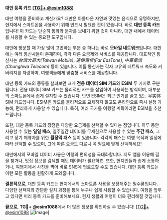 **대만 등록 카드 [[TG💪+ @esim1088](https://t.me/s/esim1088)]**

대만 여행을 준비하고 계신가요? 대만은 아름다운 자연과 맛있는 음식으로 유명하지만, 현지에서 스마트폰을 사용하기 위해 반드시 필요한 것이 있습니다. 바로 **대만 등록 카드**입니다! 이 카드는 단순히 통화와 문자를 보내기 위한 것이 아니라, 대만 내에서 데이터를 사용할 수 있는 중요한 도구입니다.

대만에 방문할 때 가장 많이 고민하는 부분 중 하나는 바로 **모바일 네트워크**입니다. 대만에는 여러 통신사들이 존재하며, 각각 다른 요금제와 서비스를 제공합니다. 대표적인 통신사는 *台灣大哥大(Taiwan Mobile)*, *遠傳電信(Far EasTone)*, *中華電信(Chunghwa Telecom)* 등이 있습니다. 이들 통신사는 각자 고유의 네트워크 속도와 커버리지를 자랑하며, 여행객들에게 맞춤형 서비스를 제공합니다.

대만 등록 카드의 종류를 살펴보면 크게 **전용 데이터 SIM 카드**와 **ESIM** 두 가지로 구분됩니다. 전용 데이터 SIM 카드는 물리적인 카드를 삽입하여 사용하는 방식이며, 대부분의 스마트폰에서 쉽게 설치할 수 있습니다. 반면 ESIM은 최근 인기를 끌고 있는 무实体 SIM 카드입니다. ESIM은 카드를 물리적으로 교체하지 않고도 온라인으로 즉시 설정 가능해, 편리하게 사용할 수 있습니다. 특히, 여러 국가를 여행할 계획이라면 ESIM을 추천드립니다.

또한, 대만 등록 카드의 장점은 다양한 요금제를 선택할 수 있다는 점입니다. 하루 동안 사용할 수 있는 **일일 패스**, 일주일간 데이터를 무제한으로 사용할 수 있는 **주간 패스**, 그리고 장기 체류자를 위한 **월정액 패스** 등이 있습니다. 각각의 패스는 여행 목적과 일정에 따라 선택할 수 있으며, 그에 따른 요금도 다르니 꼭 필요에 맞게 선택하세요!

대만에서의 모바일 데이터 사용은 여행의 편의성을 극대화합니다. 지도 앱을 이용해 길을 찾거나, 맛집 정보를 검색할 때도 데이터가 필요하죠. 또한, 현지인들과 쉽게 소통하거나, 여행지에서 사진을 찍어 바로 SNS에 업로드할 수도 있습니다. 대만 등록 카드는 이런 모든 활동을 원활하게 도와줍니다.

**결론적으로**, 대만 등록 카드는 현지에서의 스마트폰 사용을 보장해주는 필수품입니다. 다양한 선택지와 간단한 설치 과정을 통해 누구나 쉽게 사용할 수 있습니다. 여행을 앞두고 있다면 미리 등록 카드를 준비해보세요. 현지 생활과 여행이 더욱 편리해질 것입니다.

**끝으로**, **TG💪+ @esim1088**에서 더 많은 정보를 확인하실 수 있습니다! [[TG💪+ @esim1088](https://t.me/s/esim1088) ![Image](https://i.postimg.cc/Y0z9fWf4/image.png)]